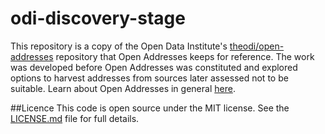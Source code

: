 odi-discovery-stage
===================
This repository is a copy of the Open Data Institute's [theodi/open-addresses](https://github.com/theodi/open-addresses) repository that Open Addresses keeps for reference. The work was developed before Open Addresses was constituted and explored options to harvest addresses from sources later assessed not to be suitable. Learn about Open Addresses in general [here](http://openaddressesuk.org). 

##Licence
This code is open source under the MIT license. See the [LICENSE.md](LICENSE.md) file for full details.

